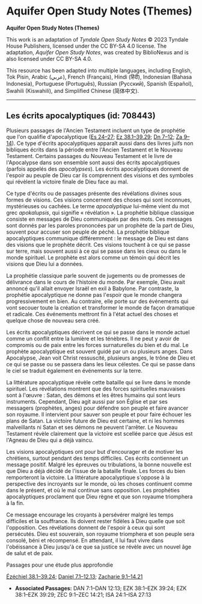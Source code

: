 # Aquifer Open Study Notes (Themes)

**Aquifer Open Study Notes (Themes)**

This work is an adaptation of *Tyndale Open Study Notes* © 2023 Tyndale House Publishers, licensed under the CC BY\-SA 4\.0 license. The adaptation, *Aquifer Open Study Notes*, was created by BiblioNexus and is also licensed under CC BY\-SA 4\.0\.

This resource has been adapted into multiple languages, including English, Tok Pisin, Arabic (عربي), French (Français), Hindi (हिंदी), Indonesian (Bahasa Indonesia), Portuguese (Português), Russian (Русский), Spanish (Español), Swahili (Kiswahili), and Simplified Chinese (简体中文).



--------------------------------

## Les écrits apocalyptiques (id: 708443)

Plusieurs passages de l'Ancien Testament incluent un type de prophétie que l'on qualifie d'apocalyptique ([Es 24–27](https://ref.ly/Isa24:1-Isa27:13); [Ez 38\.1–39\.29](https://ref.ly/Ezek38:1-Ezek39:29); [Dn 7–12](https://ref.ly/Dan7:1-Dan12:13); [Za 9–14](https://ref.ly/Zech9:1-Zech14:21)). Ce type d'écrits apocalyptiques apparaît aussi dans des livres juifs non bibliques écrits dans la période entre l'Ancien Testament et le Nouveau Testament. Certains passages du Nouveau Testament et le livre de l'Apocalypse dans son ensemble sont aussi des écrits apocalyptiques (parfois appelés des *apocalypses*). Les écrits apocalyptiques donnent de l'espoir au peuple de Dieu car ils comprennent des visions et des symboles qui révèlent la victoire finale de Dieu face au mal.

Ce type d'écrits ou de passages présente des révélations divines sous formes de visions. Ces visions concernent des choses qui sont inconnues, mystérieuses ou cachées. Le terme *apocalyptique* lui\-même vient du mot grec *apokalupsis*, qui signifie « révélation ». La prophétie biblique classique consiste en messages de Dieu communiqués par des mots. Ces messages sont donnés par les paroles prononcées par un prophète de la part de Dieu, souvent pour accuser son peuple de péché. La prophétie biblique apocalyptiques communique différemment : le message de Dieu est dans des visions que le prophète décrit. Ces visions touchent à ce qui se passe sur terre, mais souvent aussi à ce qui se passe dans les cieux ou dans le monde spirituel. Le prophète est alors comme un témoin qui décrit les visions que Dieu lui a données.

La prophétie classique parle souvent de jugements ou de promesses de délivrance dans le cours de l'histoire du monde. Par exemple, Dieu avait annoncé qu'il allait envoyer Israël en exil à Babylone. Par contraste, la prophétie apocalyptique ne donne pas l'espoir que le monde changera progressivement en bien. Au contraire, elle porte sur des événements qui vont secouer toute la création et transformer le monde de façon dramatique et radicale. Ces événements mettront fin à l'état actuel des choses et quelque chose de nouveau sera créé. 

Les écrits apocalyptiques décrivent ce qui se passe dans le monde actuel comme un conflit entre la lumière et les ténèbres. Il ne peut y avoir de compromis ou de paix entre les forces surnaturelles du bien et du mal. Le prophète apocalyptique est souvent guidé par un ou plusieurs anges. Dans Apocalypse, Jean voit Christ ressuscité, plusieurs anges, le trône de Dieu et ce qui se passe ou se passera dans les lieux célestes. Ce qui se passe dans le ciel se traduit également en événements sur la terre. 

La littérature apocalyptique révèle cette bataille qui se livre dans le monde spirituel. Les révélations montrent que des forces spirituelles mauvaises sont à l'œuvre : Satan, des démons et les êtres humains qui sont leurs instruments. Cependant, Dieu agit aussi par son Église et par ses messagers (prophètes, anges) pour défendre son peuple et faire avancer son royaume. Il intervient pour sauver son peuple et pour faire échouer les plans de Satan. La victoire future de Dieu est certaine, et ni les hommes malveillants ni Satan et ses démons ne peuvent l'arrêter. Le Nouveau Testament révèle clairement que la victoire est scellée parce que Jésus est l'Agneau de Dieu qui a déjà vaincu.

Les visions apocalyptiques ont pour but d'encourager et de motiver les chrétiens, surtout pendant des temps difficiles. Ces écrits contiennent un message positif. Malgré les épreuves ou tribulations, la bonne nouvelle est que Dieu a déjà décidé de l'issue de la bataille finale. Les forces du bien remporteront la victoire. La littérature apocalyptique s'oppose à la perspective des incroyants sur le monde, où les choses continuent comme dans le présent, et où le mal continue sans opposition. Les prophéties apocalyptiques proclament que Dieu règne et que son royaume triomphera à la fin.

Ce message encourage les croyants à persévérer malgré les temps difficiles et la souffrance. Ils doivent rester fidèles à Dieu quelle que soit l'opposition. Ces révélations donnent de l'espoir à ceux qui sont persécutés. Dieu est souverain, son royaume triomphera et son peuple sera consolé, béni et récompensé. En attendant, il lui faut vivre dans l'obéissance à Dieu jusqu'à ce que sa justice se révèle avec un nouvel âge de salut et de paix.

Passages pour une étude plus approfondie

[Ézéchiel 38\.1–39\.24](https://ref.ly/Ezek38:1-Ezek39:24); [Daniel 7\.1–12\.13](https://ref.ly/Dan7:1-Dan12:13); [Zacharie 9\.1–14\.21](https://ref.ly/Zech9:1-Zech14:21)

* **Associated Passages:** DAN 7:1–DAN 12:13; EZK 38:1–EZK 39:24; EZK 38:1–EZK 39:29; ZEC 9:1–ZEC 14:21; ISA 24:1–ISA 27:13

